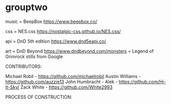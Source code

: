 # grouptwo

music = BeepBox https://www.beepbox.co/

css = NES.css https://nostalgic-css.github.io/NES.css/

api = DnD 5th edition https://www.dnd5eapi.co/

art = DnD Beyond https://www.dndbeyond.com/monsters
    = Legend of Grimrock stills from Google
    
CONTRIBUTORS:

Michael Robil - https://github.com/michaelrobil
Austin Williams - https://github.com/auzzie13
John Humbracht - 
Alek - https://github.com/Hi-It-Sky/
Zack White - https://github.com/White2993

PROCESS OF CONSTRUCTION:

